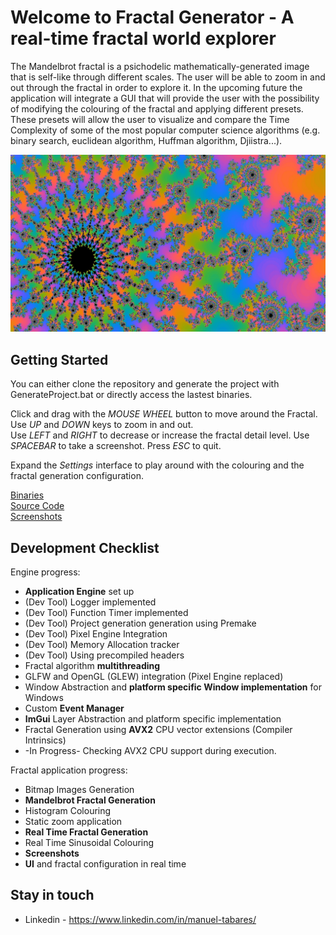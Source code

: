 # Welcome to Fractal Generator - A real-time fractal world explorer

The Mandelbrot fractal is a psichodelic mathematically-generated image that is self-like through different scales. The user will be able to zoom in and out through the fractal in order to explore it. In the upcoming future the application will integrate a GUI that will provide the user with the possibility of modifying the colouring of the fractal and applying different presets. These presets will allow the user to visualize and compare the Time Complexity of some of the most popular computer science algorithms (e.g. binary search, euclidean algorithm, Huffman algorithm, Djiistra...).

![Fractal](screenshots/10_03_Fractal_World_1.jpg)

## Getting Started

You can either clone the repository and generate the project with GenerateProject.bat or directly access the lastest binaries.<br/>

Click and drag with the *MOUSE WHEEL* button to move around the Fractal.  
Use *UP* and *DOWN* keys to zoom in and out.  
Use *LEFT* and *RIGHT* to decrease or increase the fractal detail level. 
Use *SPACEBAR* to take a screenshot.
Press *ESC* to quit.<br/>

Expand the *Settings* interface to play around with the colouring and the fractal generation configuration.<br/>

[Binaries](https://github.com/ManuCanedo/fractal-generator/tree/master/bin)  
[Source Code](https://github.com/ManuCanedo/fractal-generator/tree/master/src)   
[Screenshots](https://github.com/ManuCanedo/fractal-generator/tree/master/screenshots) 

## Development Checklist

Engine progress:
+ **Application Engine** set up
+ (Dev Tool) Logger implemented  
+ (Dev Tool) Function Timer implemented
+ (Dev Tool) Project generation generation using Premake
+ (Dev Tool) Pixel Engine Integration
+ (Dev Tool) Memory Allocation tracker 
+ (Dev Tool) Using precompiled headers
+ Fractal algorithm **multithreading**
+ GLFW and OpenGL (GLEW) integration (Pixel Engine replaced)
+ Window Abstraction and **platform specific Window implementation** for Windows
+ Custom **Event Manager**
+ **ImGui** Layer Abstraction and platform specific implementation
+ Fractal Generation using **AVX2** CPU vector extensions (Compiler Intrinsics)
+ -In Progress- Checking AVX2 CPU support during execution.


Fractal application progress:
+ Bitmap Images Generation
+ **Mandelbrot Fractal Generation**
+ Histogram Colouring
+ Static zoom application
+ **Real Time Fractal Generation**
+ Real Time Sinusoidal Colouring
+ **Screenshots**
+ **UI** and fractal configuration in real time


## Stay in touch

+ Linkedin - https://www.linkedin.com/in/manuel-tabares/
